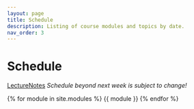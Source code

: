 ```yaml
---
layout: page
title: Schedule
description: Listing of course modules and topics by date.
nav_order: 3
---
```


# Schedule

[LectureNotes](./lectures/lmnotes.pdf)
_Schedule beyond next week is subject to change!_

{% for module in site.modules %}
{{ module }}
{% endfor %}
